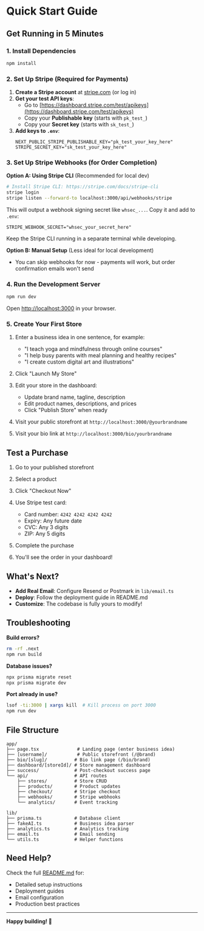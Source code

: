 # Quick Start Guide

## Get Running in 5 Minutes

### 1. Install Dependencies
```bash
npm install
```

### 2. Set Up Stripe (Required for Payments)

1. **Create a Stripe account** at [stripe.com](https://stripe.com) (or log in)
2. **Get your test API keys**:
   - Go to [https://dashboard.stripe.com/test/apikeys](https://dashboard.stripe.com/test/apikeys)
   - Copy your **Publishable key** (starts with `pk_test_`)
   - Copy your **Secret key** (starts with `sk_test_`)
3. **Add keys to `.env`**:
   ```env
   NEXT_PUBLIC_STRIPE_PUBLISHABLE_KEY="pk_test_your_key_here"
   STRIPE_SECRET_KEY="sk_test_your_key_here"
   ```

### 3. Set Up Stripe Webhooks (for Order Completion)

**Option A: Using Stripe CLI** (Recommended for local dev)
```bash
# Install Stripe CLI: https://stripe.com/docs/stripe-cli
stripe login
stripe listen --forward-to localhost:3000/api/webhooks/stripe
```

This will output a webhook signing secret like `whsec_...`. Copy it and add to `.env`:
```env
STRIPE_WEBHOOK_SECRET="whsec_your_secret_here"
```

Keep the Stripe CLI running in a separate terminal while developing.

**Option B: Manual Setup** (Less ideal for local development)
- You can skip webhooks for now - payments will work, but order confirmation emails won't send

### 4. Run the Development Server
```bash
npm run dev
```

Open [http://localhost:3000](http://localhost:3000) in your browser.

### 5. Create Your First Store

1. Enter a business idea in one sentence, for example:
   - "I teach yoga and mindfulness through online courses"
   - "I help busy parents with meal planning and healthy recipes"
   - "I create custom digital art and illustrations"

2. Click "Launch My Store"

3. Edit your store in the dashboard:
   - Update brand name, tagline, description
   - Edit product names, descriptions, and prices
   - Click "Publish Store" when ready

4. Visit your public storefront at `http://localhost:3000/@yourbrandname`

5. Visit your bio link at `http://localhost:3000/bio/yourbrandname`

## Test a Purchase

1. Go to your published storefront
2. Select a product
3. Click "Checkout Now"
4. Use Stripe test card:
   - Card number: `4242 4242 4242 4242`
   - Expiry: Any future date
   - CVC: Any 3 digits
   - ZIP: Any 5 digits

5. Complete the purchase
6. You'll see the order in your dashboard!

## What's Next?

- **Add Real Email**: Configure Resend or Postmark in `lib/email.ts`
- **Deploy**: Follow the deployment guide in README.md
- **Customize**: The codebase is fully yours to modify!

## Troubleshooting

**Build errors?**
```bash
rm -rf .next
npm run build
```

**Database issues?**
```bash
npx prisma migrate reset
npx prisma migrate dev
```

**Port already in use?**
```bash
lsof -ti:3000 | xargs kill  # Kill process on port 3000
npm run dev
```

## File Structure

```
app/
├── page.tsx              # Landing page (enter business idea)
├── [username]/           # Public storefront (/@brand)
├── bio/[slug]/          # Bio link page (/bio/brand)
├── dashboard/[storeId]/ # Store management dashboard
├── success/             # Post-checkout success page
└── api/                 # API routes
    ├── stores/          # Store CRUD
    ├── products/        # Product updates
    ├── checkout/        # Stripe checkout
    ├── webhooks/        # Stripe webhooks
    └── analytics/       # Event tracking

lib/
├── prisma.ts            # Database client
├── fakeAI.ts            # Business idea parser
├── analytics.ts         # Analytics tracking
├── email.ts             # Email sending
└── utils.ts             # Helper functions
```

## Need Help?

Check the full [README.md](README.md) for:
- Detailed setup instructions
- Deployment guides
- Email configuration
- Production best practices

---

**Happy building! 🚀**
